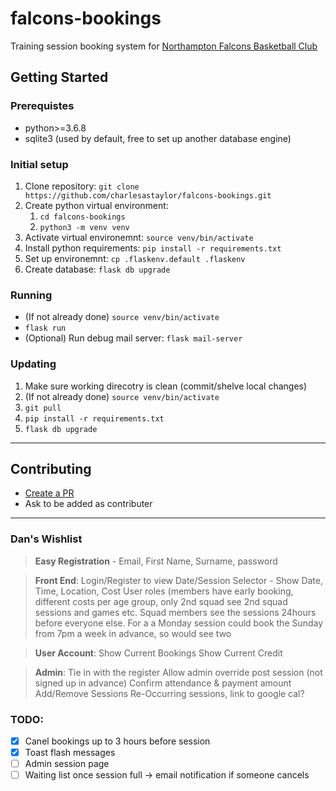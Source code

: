 # falcons-bookings

Training session booking system for [Northampton Falcons Basketball Club](http://www.northamptonfalcons.co.uk/)

## Getting Started

### Prerequistes
- python>=3.6.8
- sqlite3 (used by default, free to set up another database engine)

### Initial setup
1. Clone repository: `git clone https://github.com/charlesastaylor/falcons-bookings.git`
2. Create python virtual environment:
    1. `cd falcons-bookings`
    2. `python3 -m venv venv`
4. Activate virtual environemnt: `source venv/bin/activate`
5. Install python requirements: `pip install -r requirements.txt`
6. Set up environemnt: `cp .flaskenv.default .flaskenv`
7. Create database: `flask db upgrade`

### Running
- (If not already done) `source venv/bin/activate`
- `flask run`
- (Optional) Run debug mail server: `flask mail-server`

### Updating
1. Make sure working direcotry is clean (commit/shelve local changes)
2. (If not already done) `source venv/bin/activate`
3. `git pull`
4. `pip install -r requirements.txt`
5. `flask db upgrade`

___

## Contributing

- [Create a PR](https://gist.github.com/Chaser324/ce0505fbed06b947d962)
- Ask to be added as contributer

___

### Dan's Wishlist

> **Easy Registration** - Email, First Name, Surname, password

> **Front End**:
Login/Register to view
Date/Session Selector - Show Date, Time, Location, Cost
User roles (members have early booking, different costs per age group, only 2nd squad see 2nd squad sessions and games etc.
Squad members see the sessions 24hours before everyone else. For a a Monday session could book the Sunday from 7pm a week in advance, so would see two

> **User Account**:
Show Current Bookings
Show Current Credit 

> **Admin**:
Tie in with the register
Allow admin override post session (not signed up in advance)
Confirm attendance & payment amount
Add/Remove Sessions
Re-Occurring sessions, link to google cal?

### TODO:
- [x] Canel bookings up to 3 hours before session
- [x] Toast flash messages
- [ ] Admin session page
- [ ] Waiting list once session full -> email notification if someone cancels
